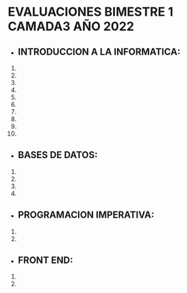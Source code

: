 # **EVALUACIONES BIMESTRE 1 CAMADA3 AÑO 2022**

* ## **INTRODUCCION A LA INFORMATICA:**
1. 
2. 
3. 
4. 
5. 
6. 
7. 
8. 
9. 
10. 


* ## **BASES DE DATOS:**
1. 
2. 
3. 
4. 


* ## **PROGRAMACION IMPERATIVA:**
1. 
2. 


* ## **FRONT END:**
1. 
2. 
